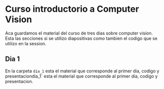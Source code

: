 # Curso introductorio a Computer Vision

Aca guardamos el material del curso de tres dias sobre computer vision. Esta las secciones si se utilizo diapositivas como tambien el codigo que se utilizo en la session.

## Dia 1

En la carpeta `dia_1` esta el material que corresponde al primer dia, codigo y presentaciondia_1` esta el material que corresponde al primer dia, codigo y presentacion.
